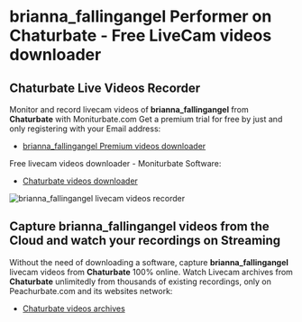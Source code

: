 # brianna_fallingangel Performer on Chaturbate - Free LiveCam videos downloader

## Chaturbate Live Videos Recorder

Monitor and record livecam videos of **brianna_fallingangel** from **Chaturbate** with Moniturbate.com
Get a premium trial for free by just and only registering with your Email address:
* [brianna_fallingangel Premium videos downloader](https://moniturbate.com/request-demo-licence-key.html)

Free livecam videos downloader - Moniturbate Software:
* [Chaturbate videos downloader](https://moniturbate.com/moniturbate-download-software.html)

![brianna_fallingangel livecam videos recorder](https://peachurnet.com/templates/moniturbate-software.png)


## Capture brianna_fallingangel videos from the Cloud and watch your recordings on Streaming

Without the need of downloading a software, capture **brianna_fallingangel** livecam videos from **Chaturbate** 100% online.
Watch Livecam archives from **Chaturbate** unlimitedly from thousands of existing recordings, only on Peachurbate.com and its websites network:
* [Chaturbate videos archives](https://peachurnet.com/)